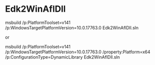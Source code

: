 # Edk2WinAflDll

msbuild /p:PlatformToolset=v141 /p:WindowsTargetPlatformVersion=10.0.17763.0 Edk2WinAflDll.sln

or

msbuild /p:PlatformToolset=v141 /p:WindowsTargetPlatformVersion=10.0.17763.0 /property:Platform=x64 /p:ConfigurationType=DynamicLibrary Edk2WinAflDll.sln
